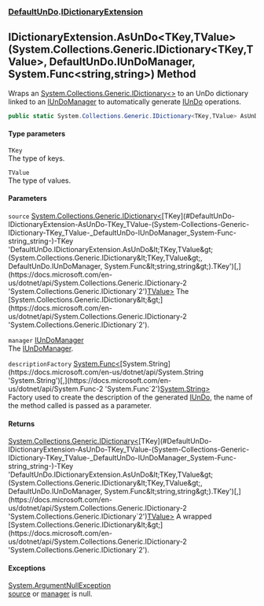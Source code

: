 ### [DefaultUnDo](./DefaultUnDo.md 'DefaultUnDo').[IDictionaryExtension](./DefaultUnDo-IDictionaryExtension.md 'DefaultUnDo.IDictionaryExtension')
## IDictionaryExtension.AsUnDo&lt;TKey,TValue&gt;(System.Collections.Generic.IDictionary&lt;TKey,TValue&gt;, DefaultUnDo.IUnDoManager, System.Func&lt;string,string&gt;) Method
Wraps an [System.Collections.Generic.IDictionary&lt;&gt;](https://docs.microsoft.com/en-us/dotnet/api/System.Collections.Generic.IDictionary-2 'System.Collections.Generic.IDictionary`2') to an UnDo dictionary linked to an [IUnDoManager](./DefaultUnDo-IUnDoManager.md 'DefaultUnDo.IUnDoManager') to automatically generate [IUnDo](./DefaultUnDo-IUnDo.md 'DefaultUnDo.IUnDo') operations.  
```csharp
public static System.Collections.Generic.IDictionary<TKey,TValue> AsUnDo<TKey,TValue>(this System.Collections.Generic.IDictionary<TKey,TValue> source, DefaultUnDo.IUnDoManager manager, System.Func<string,string> descriptionFactory=null);
```
#### Type parameters
<a name='DefaultUnDo-IDictionaryExtension-AsUnDo-TKey_TValue-(System-Collections-Generic-IDictionary-TKey_TValue-_DefaultUnDo-IUnDoManager_System-Func-string_string-)-TKey'></a>
`TKey`  
The type of keys.  
  
<a name='DefaultUnDo-IDictionaryExtension-AsUnDo-TKey_TValue-(System-Collections-Generic-IDictionary-TKey_TValue-_DefaultUnDo-IUnDoManager_System-Func-string_string-)-TValue'></a>
`TValue`  
The type of values.  
  
#### Parameters
<a name='DefaultUnDo-IDictionaryExtension-AsUnDo-TKey_TValue-(System-Collections-Generic-IDictionary-TKey_TValue-_DefaultUnDo-IUnDoManager_System-Func-string_string-)-source'></a>
`source` [System.Collections.Generic.IDictionary&lt;](https://docs.microsoft.com/en-us/dotnet/api/System.Collections.Generic.IDictionary-2 'System.Collections.Generic.IDictionary`2')[TKey](#DefaultUnDo-IDictionaryExtension-AsUnDo-TKey_TValue-(System-Collections-Generic-IDictionary-TKey_TValue-_DefaultUnDo-IUnDoManager_System-Func-string_string-)-TKey 'DefaultUnDo.IDictionaryExtension.AsUnDo&lt;TKey,TValue&gt;(System.Collections.Generic.IDictionary&lt;TKey,TValue&gt;, DefaultUnDo.IUnDoManager, System.Func&lt;string,string&gt;).TKey')[,](https://docs.microsoft.com/en-us/dotnet/api/System.Collections.Generic.IDictionary-2 'System.Collections.Generic.IDictionary`2')[TValue](#DefaultUnDo-IDictionaryExtension-AsUnDo-TKey_TValue-(System-Collections-Generic-IDictionary-TKey_TValue-_DefaultUnDo-IUnDoManager_System-Func-string_string-)-TValue 'DefaultUnDo.IDictionaryExtension.AsUnDo&lt;TKey,TValue&gt;(System.Collections.Generic.IDictionary&lt;TKey,TValue&gt;, DefaultUnDo.IUnDoManager, System.Func&lt;string,string&gt;).TValue')[&gt;](https://docs.microsoft.com/en-us/dotnet/api/System.Collections.Generic.IDictionary-2 'System.Collections.Generic.IDictionary`2')  
The [System.Collections.Generic.IDictionary&lt;&gt;](https://docs.microsoft.com/en-us/dotnet/api/System.Collections.Generic.IDictionary-2 'System.Collections.Generic.IDictionary`2').  
  
<a name='DefaultUnDo-IDictionaryExtension-AsUnDo-TKey_TValue-(System-Collections-Generic-IDictionary-TKey_TValue-_DefaultUnDo-IUnDoManager_System-Func-string_string-)-manager'></a>
`manager` [IUnDoManager](./DefaultUnDo-IUnDoManager.md 'DefaultUnDo.IUnDoManager')  
The [IUnDoManager](./DefaultUnDo-IUnDoManager.md 'DefaultUnDo.IUnDoManager').  
  
<a name='DefaultUnDo-IDictionaryExtension-AsUnDo-TKey_TValue-(System-Collections-Generic-IDictionary-TKey_TValue-_DefaultUnDo-IUnDoManager_System-Func-string_string-)-descriptionFactory'></a>
`descriptionFactory` [System.Func&lt;](https://docs.microsoft.com/en-us/dotnet/api/System.Func-2 'System.Func`2')[System.String](https://docs.microsoft.com/en-us/dotnet/api/System.String 'System.String')[,](https://docs.microsoft.com/en-us/dotnet/api/System.Func-2 'System.Func`2')[System.String](https://docs.microsoft.com/en-us/dotnet/api/System.String 'System.String')[&gt;](https://docs.microsoft.com/en-us/dotnet/api/System.Func-2 'System.Func`2')  
Factory used to create the description of the generated [IUnDo](./DefaultUnDo-IUnDo.md 'DefaultUnDo.IUnDo'), the name of the method called is passed as a parameter.  
  
#### Returns
[System.Collections.Generic.IDictionary&lt;](https://docs.microsoft.com/en-us/dotnet/api/System.Collections.Generic.IDictionary-2 'System.Collections.Generic.IDictionary`2')[TKey](#DefaultUnDo-IDictionaryExtension-AsUnDo-TKey_TValue-(System-Collections-Generic-IDictionary-TKey_TValue-_DefaultUnDo-IUnDoManager_System-Func-string_string-)-TKey 'DefaultUnDo.IDictionaryExtension.AsUnDo&lt;TKey,TValue&gt;(System.Collections.Generic.IDictionary&lt;TKey,TValue&gt;, DefaultUnDo.IUnDoManager, System.Func&lt;string,string&gt;).TKey')[,](https://docs.microsoft.com/en-us/dotnet/api/System.Collections.Generic.IDictionary-2 'System.Collections.Generic.IDictionary`2')[TValue](#DefaultUnDo-IDictionaryExtension-AsUnDo-TKey_TValue-(System-Collections-Generic-IDictionary-TKey_TValue-_DefaultUnDo-IUnDoManager_System-Func-string_string-)-TValue 'DefaultUnDo.IDictionaryExtension.AsUnDo&lt;TKey,TValue&gt;(System.Collections.Generic.IDictionary&lt;TKey,TValue&gt;, DefaultUnDo.IUnDoManager, System.Func&lt;string,string&gt;).TValue')[&gt;](https://docs.microsoft.com/en-us/dotnet/api/System.Collections.Generic.IDictionary-2 'System.Collections.Generic.IDictionary`2')  
A wrapped [System.Collections.Generic.IDictionary&lt;&gt;](https://docs.microsoft.com/en-us/dotnet/api/System.Collections.Generic.IDictionary-2 'System.Collections.Generic.IDictionary`2').  
#### Exceptions
[System.ArgumentNullException](https://docs.microsoft.com/en-us/dotnet/api/System.ArgumentNullException 'System.ArgumentNullException')  
[source](#DefaultUnDo-IDictionaryExtension-AsUnDo-TKey_TValue-(System-Collections-Generic-IDictionary-TKey_TValue-_DefaultUnDo-IUnDoManager_System-Func-string_string-)-source 'DefaultUnDo.IDictionaryExtension.AsUnDo&lt;TKey,TValue&gt;(System.Collections.Generic.IDictionary&lt;TKey,TValue&gt;, DefaultUnDo.IUnDoManager, System.Func&lt;string,string&gt;).source') or [manager](#DefaultUnDo-IDictionaryExtension-AsUnDo-TKey_TValue-(System-Collections-Generic-IDictionary-TKey_TValue-_DefaultUnDo-IUnDoManager_System-Func-string_string-)-manager 'DefaultUnDo.IDictionaryExtension.AsUnDo&lt;TKey,TValue&gt;(System.Collections.Generic.IDictionary&lt;TKey,TValue&gt;, DefaultUnDo.IUnDoManager, System.Func&lt;string,string&gt;).manager') is null.  
